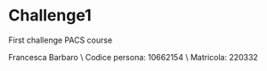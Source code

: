 # Challenge1
First challenge PACS course

Francesca Barbaro \\
Codice persona: 10662154 \\
Matricola: 220332
